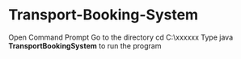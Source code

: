 # Transport-Booking-System
Open Command Prompt
Go to the directory cd C:\xxxxxx
Type java **TransportBookingSystem** to run the program
